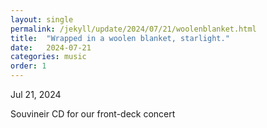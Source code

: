 ```yaml
---
layout: single
permalink: /jekyll/update/2024/07/21/woolenblanket.html
title:  "Wrapped in a woolen blanket, starlight."
date:   2024-07-21
categories: music
order: 1
---
```

Jul 21, 2024

Souvineir CD for our front-deck concert

